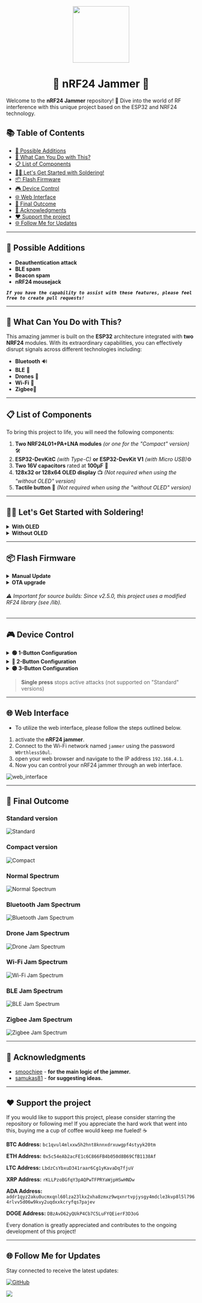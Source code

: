 <div align="center">
  <img src="https://avatars.githubusercontent.com/u/176677387" width="150" height="auto" />
  <h1> 🌟 nRF24 Jammer 🌟 </h1>
</div>

Welcome to the **nRF24 Jammer** repository! 🎉 Dive into the world of RF interference with this unique project based on the ESP32 and NRF24 technology.

## 📚 Table of Contents
- [🎯 Possible Additions](#-possible-additions)
- [🚀 What Can You Do with This?](#-what-can-you-do-with-this)
- [📋 List of Components](#-list-of-components)
- [🧑‍🔧 Let's Get Started with Soldering!](#-lets-get-started-with-soldering)
- [📦 Flash Firmware](#-flash-firmware)
- [🎮 Device Control](#-device-control)
- [🌐 Web Interface](#-Web-Interface)
- [🎉 Final Outcome](#-final-outcome)
- [🙏 Acknowledgments](#-acknowledgments)
- [❤️ Support the project](#-support-the-project)
- [🌐 Follow Me for Updates](#-follow-me-for-updates)

-----

## 🎯 Possible Additions
- **Deauthentication attack**
- **BLE spam**
- **Beacon spam**
- **nRF24 mousejack**

***`If you have the capability to assist with these features, please feel free to create pull requests!`***

-----

## 🚀 What Can You Do with This?
This amazing jammer is built on the **ESP32** architecture integrated with **two NRF24** modules. With its extraordinary capabilities, you can effectively disrupt signals across different technologies including:
- **Bluetooth** 🔊
- **BLE** 📱
- **Drones** 🚁
- **Wi-Fi** 📶
- **Zigbee**📡

-----

## 📋 List of Components
To bring this project to life, you will need the following components:
1. **Two NRF24L01+PA+LNA modules** *(or one for the "Compact" version)* 🛠️
2. **ESP32-DevKitC** *(with Type-C)* **or**  **ESP32-DevKit V1** *(with Micro USB)*⚙️
3. **Two 16V capacitors** rated at **100µF** 🔋
4. **128x32 or 128x64 OLED display** 📺 *(Not required when using the "without OLED" version)*
5. **Tactile button** 🔘 *(Not required when using the "without OLED" version)*

-----

## 🧑‍🔧 Let's Get Started with Soldering!
<details>
<summary><strong>With OLED</strong></summary>

<div style="margin-left: 20px;">

## Differences between versions

The **Compact** version is equipped with a **single NRF24** module, while the **Standard** version features **two**.
 
Notably, the Compact version allows **uninterrupted access to the display** even when jamming is started. 

This will enable me to utilize features that may be added in the future but are currently **unavailable** in the **Standard version**. For instance, **one already implemented** feature is the a**bility to exit jamming mode** by simply pressing the "**OK**" button (*pin 25*). 

Given these advantages, **I highly recommend choosing the Compact version** for its versatility and potential for future enhancements.

---

<details>
<summary><strong>Compact</strong></summary>

<div style="margin-left: 20px;">

### HSPI Connection
| **Pin Name** | **ESP32 GPIO** | **Connection**       |
|--------------|----------------|----------------------|
| VCC          | 3.3V          | (+) capacitor        |
| GND          | GND           | (-) capacitor        |
| CE           | GPIO 16       |                      |
| CSN          | GPIO 15       |                      |
| SCK          | GPIO 14       |                      |
| MOSI         | GPIO 13       |                      |
| MISO         | GPIO 12       |                      |
| IRQ          |                |                      |

### OLED Connection
| **Pin Name** | **ESP32 GPIO** |
|--------------|----------------|
| VCC          | 3.3V          |
| GND          | GND           |
| SCL          | GPIO 22       |
| SDA          | GPIO 21       |

### Button Connection
| **Button Actions** | **ESP32 GPIO** |
|--------------|----------------|
| OK          | GPIO 25       |
| NEXT (Optional)             | GPIO 26       |
| PREVIOUS (Optional)            | GPIO 27       |


</div>
</details>

<details>
<summary><strong>Standard</strong></summary>

<div style="margin-left: 20px;">

### HSPI Connection
| **Pin Name** | **ESP32 GPIO** | **Connection**       |
|--------------|----------------|----------------------|
| VCC          | 3.3V          | (+) capacitor        |
| GND          | GND           | (-) capacitor        |
| CE           | GPIO 16       |                      |
| CSN          | GPIO 15       |                      |
| SCK          | GPIO 14       |                      |
| MOSI         | GPIO 13       |                      |
| MISO         | GPIO 12       |                      |
| IRQ          |                |                      |

### VSPI Connection
| **Pin Name** | **ESP32 GPIO** | **Connection**       |
|--------------|----------------|----------------------|
| VCC          | 3.3V          | (+) capacitor        |
| GND          | GND           | (-) capacitor        |
| CE           | GPIO 22       |                      |
| CSN          | GPIO 21       |                      |
| SCK          | GPIO 18       |                      |
| MOSI         | GPIO 23       |                      |
| MISO         | GPIO 19       |                      |
| IRQ          |                |                      |

### OLED Connection
| **Pin Name** | **ESP32 GPIO** |
|--------------|----------------|
| VCC          | 3.3V          |
| GND          | GND           |
| SCL          | GPIO 22       |
| SDA          | GPIO 21       |

### Button Connection
| **Button Actions** | **ESP32 GPIO** |
|--------------|----------------|
| OK          | GPIO 25       |
| NEXT (Optional)             | GPIO 26       |
| PREVIOUS (Optional)            | GPIO 27       |


</div>
</details>

</div>
</details>
<details>
<summary><strong>Without OLED</strong></summary>

<div style="margin-left: 20px;">

### HSPI Connection
| **Pin Name** | **ESP32 GPIO** | **Connection**       |
|--------------|----------------|----------------------|
| VCC          | 3.3V          | (+) capacitor        |
| GND          | GND           | (-) capacitor        |
| CE           | GPIO 16       |                      |
| CSN          | GPIO 15       |                      |
| SCK          | GPIO 14       |                      |
| MOSI         | GPIO 13       |                      |
| MISO         | GPIO 12       |                      |
| IRQ          |                |                      |

### VSPI Connection
| **Pin Name** | **ESP32 GPIO** | **Connection**       |
|--------------|----------------|----------------------|
| VCC          | 3.3V          | (+) capacitor        |
| GND          | GND           | (-) capacitor        |
| CE           | GPIO 22       |                      |
| CSN          | GPIO 21       |                      |
| SCK          | GPIO 18       |                      |
| MOSI         | GPIO 23       |                      |
| MISO         | GPIO 19       |                      |
| IRQ          |                |                      |

</div>
</details>

-----

## 📦 Flash Firmware
<details>
<summary><strong>Manual Update</strong></summary>

<div style="margin-left: 20px;">

Follow these steps to flash the firmware:
1. Download the firmware from the **[releases](https://github.com/W0rthlessS0ul/nRF24_jammer/releases)** section that corresponds to your display.
2. Navigate to **ESPWebTool**: [ESPWebTool](https://esp.huhn.me/)
3. Arrange the files as per the table below:

| **Address** | **File Name**                             |
|-------------|-------------------------------------------|
| 0x1000      | nRF24_jammer_bootloader.bin              |
| 0x8000      | nRF24_jammer_partitions.bin              |
| 0x10000     | nRF24_jammer.bin                          |

4. Click "Flash," and once the installation is complete, **restart your board** and enjoy using your jammer!

![flash](img/flash.jpg)

</div>
</details>
<details>
<summary><strong>OTA upgrade</strong></summary>

<div style="margin-left: 20px;">

### This method can only be used if you have firmware version 1.9 or higher installed.
Follow these steps to flash the firmware:
1. Download the firmware from the **[releases](https://github.com/W0rthlessS0ul/nRF24_jammer/releases)** section that corresponds to your display.
2. Turn on your device and open a web browser
3. Navigate to the web interface at **192.168.4.1**
4. Click on "**OTA**" and select the file "**nRF24_jammer.bin**" (`⚠️️ make sure not to choose the bootloader or partitions files`).

</div>
</details>

###### ⚠️ Important for source builds: Since v2.5.0, this project uses a modified RF24 library (see /lib).

-----

## 🎮 Device Control 

<details>
<summary><strong>🟢 1-Button Configuration</strong></summary>
<div style="margin-left: 20px;">

#### 📋 Menu Navigation
- **Short press** → Next menu item
- **Long press** → Select menu item

#### 📡 Misc Jammer
- **Short press** → Channel +1
- **Long press** → Continuous channel +1 (every 100ms)
- **Double press** → Select channel

</div>
</details>

<details>
<summary><strong>🔵 2-Button Configuration</strong></summary>
<div style="margin-left: 20px;">

#### 📋 Menu Navigation
- **Next button** short press → Next menu item
- **OK button** short press → Select menu item

#### 📡 Misc Jammer
- **Next button** short press → Channel +1
- **Next button** long press → Continuous channel +1 (every 100ms)
- **OK button** short press → Select channel

</div>
</details>

<details>
<summary><strong>🟣 3-Button Configuration</strong></summary>
<div style="margin-left: 20px;">

#### 📋 Menu Navigation
- **Next button** short press → Next menu item
- **Previous button** short press → Previous menu item
- **OK button** short press → Select menu item

#### 📡 Misc Jammer
- **Next button** short press → Channel +1
- **Next button** long press → Continuous channel +1 (every 100ms)
- **Previous button** short press → Channel -1
- **Previous button** long press → Continuous channel -1 (every 100ms)
- **OK button** short press → Select channel

</div>
</details>

> **Single press** stops active attacks (not supported on "Standard" versions)

-----

## 🌐 Web Interface

- To utilize the web interface, please follow the steps outlined below.
1. activate the **nRF24 jammer**.
2. Connect to the Wi-Fi network named `jammer` using the password `W0rthlessS0ul`.
3. open your web browser and navigate to the IP address `192.168.4.1`.
4. Now you can control your nRF24 jammer through an web interface.

![web_interface](img/gif/web_interface_.gif)

-----

## 🎉 Final Outcome
### Standard version 
![Standard](img/Standard.jpg)

### Compact version
![Compact](img/Compact.jpg)

### Normal Spectrum
![Normal Spectrum](img/gif/normal_spctr.gif)

### Bluetooth Jam Spectrum
![Bluetooth Jam Spectrum](img/gif/bluetooth_jam_spctr.gif)

### Drone Jam Spectrum
![Drone Jam Spectrum](img/gif/drone_jam_spctr.gif)

### Wi-Fi Jam Spectrum
![Wi-Fi Jam Spectrum](img/gif/wifi_jam_spctr.gif)

### BLE Jam Spectrum
![BLE Jam Spectrum](img/gif/ble_jam_spctr.gif)

### Zigbee Jam Spectrum
![Zigbee Jam Spectrum](img/gif/zigbee_jam_spctr.gif)

-----

## 🙏 Acknowledgments
- [smoochiee](https://github.com/smoochiee) - **for the main logic of the jammer.**
- [samukas81](https://github.com/samukas81) - **for suggesting ideas.**

-----

## ❤️ Support the project
If you would like to support this project, please consider starring the repository or following me! If you appreciate the hard work that went into this, buying me a cup of coffee would keep me fueled! ☕ 

**BTC Address:** `bc1qvul4mlxxw5h2hnt8knnxdrxuwgpf4styyk20tm`

**ETH Address:** `0x5c54eAb2acFE1c6C866FB4b050d8B69CfB1138Af`

**LTC Address:** `LbdzCsYbxuD341raar6Cg1yKavaDq7fjuV`

**XRP Address:** `rKLLPzoBGfqY3pAQPwTFPRYaWjpHSwHNDw`

**ADA Address:** `addr1qyz2aku0ucmxqnl60lza23lkx2xha8zmxz9wqxnrtvpjysgy4mdcle3kvp8l5l7964rlvv5d06w9kvy2uqdxxkcryfqs7pajev`

**DOGE Address:** `DBzAvD62yQUkP4Cb7C5LuFYQEierF3D3oG`

Every donation is greatly appreciated and contributes to the ongoing development of this project!

---

## 🌐 Follow Me for Updates
Stay connected to receive the latest updates:

[![GitHub](https://img.shields.io/badge/GitHub-W0rthlessS0ul-181717?style=flat&logo=github&logoColor=white)](https://github.com/W0rthlessS0ul)

<img src="https://profile-counter.glitch.me/W0rthlessS0ul.nRF24_jammer/count.svg"/>
